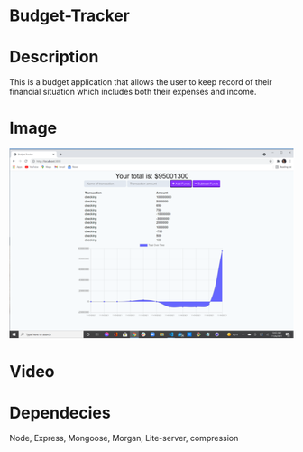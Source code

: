 # Budget-Tracker
# Description
This is a budget application that allows the user to keep record of their financial situation which includes both their expenses and income.

# Image
<img src="public/assets/images/budg.png">

# Video


# Dependecies

Node,
Express,
Mongoose,
Morgan,
Lite-server,
compression
